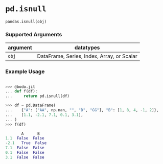 # `pd.isnull`


`pandas.isnull(obj)`


### Supported Arguments

| argument | datatypes                                   |
|----------|---------------------------------------------|
| `obj`    | DataFrame, Series, Index, Array, or  Scalar |  

### Example Usage

```py

>>> @bodo.jit
... def f(df):
...     return pd.isnull(df)

>>> df = pd.DataFrame(
...    {"A": ["AA", np.nan, "", "D", "GG"], "B": [1, 8, 4, -1, 2]},
...    [1.1, -2.1, 7.1, 0.1, 3.1],
... )
>>> f(df)

       A      B
1.1  False  False
-2.1   True  False
7.1  False  False
0.1  False  False
3.1  False  False
```

